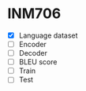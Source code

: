 # INM706

- [X] Language dataset
- [ ] Encoder
- [ ] Decoder
- [ ] BLEU score
- [ ] Train
- [ ] Test